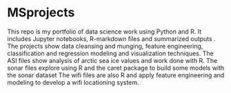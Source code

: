 # MSprojects
This repo is my portfolio of data science work using Python and R. It includes Jupyter notebooks, R-markdown files and summarized outputs	. The projects show data cleansing and munging, feature engineering, classification and regression modeling and visualization techniques. 
The ASI files show analysis of arctic sea ice values and work done with R.
The sonar files explore using R and the caret package to build some models with the sonar dataset
The wifi files are also R and apply feature engineering and modeling to develop a wifi locationing system.
